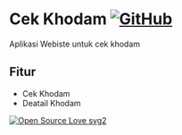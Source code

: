 # Cek Khodam [![GitHub](https://img.shields.io/badge/--181717?logo=github&logoColor=ffffff)](https://github.com/Aziz-az-aziz/)
Aplikasi Webiste untuk cek khodam

## Fitur
- Cek Khodam
- Deatail Khodam

[![Open Source Love svg2](https://badges.frapsoft.com/os/v2/open-source.svg?v=103)](https://scmusicgroup.com)
